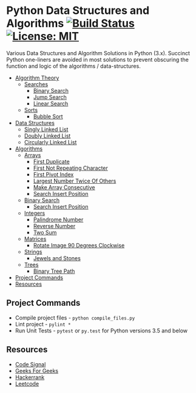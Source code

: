 # Python Data Structures and Algorithms [![Build Status](https://travis-ci.org/ahcode0919/python-ds-algorithms.svg?branch=master)](https://travis-ci.org/ahcode0919/python-ds-algorithms) [![License: MIT](https://img.shields.io/badge/License-MIT-yellow.svg)](https://opensource.org/licenses/MIT)

Various Data Structures and Algorithm Solutions in Python (3.x). Succinct Python one-liners are avoided in most solutions
to prevent obscuring the function and logic of the algorithms / data-structures.  

* [Algorithm Theory](./algorithm_theory/README.md)
    * [Searches](./algorithm_theory/README.md#searches)
        * [Binary Search](./algorithm_theory/README.md#binary-search)
        * [Jump Search](./algorithm_theory/README.md#jump-search)
        * [Linear Search](./algorithm_theory/README.md#linear-search)
    * [Sorts](./algorithm_theory/README.md#sorts)
        * [Bubble Sort](./algorithm_theory/README.md#bubble-sort)
* [Data Structures](./data_structures/README.md)
    * [Singly Linked List](./data_structures/README.md#singly-linked-list)
    * [Doubly Linked List](./data_structures/README.md#doubly-linked-list)
    * [Circularly Linked List](./data_structures/README.md#circularly-linked-list)
* [Algorithms](#algorithms)
    * [Arrays](./arrays/README.md)
        * [First Duplicate](./arrays/README.md#first-duplicate)
        * [First Not Repeating Character](./arrays/README.md#first-not-repeating-character)
        * [First Pivot Index](./arrays/README.md#first-pivot-index)
        * [Largest Number Twice Of Others](./arrays/README.md#largest-number-at-least-twice-of-others)
        * [Make Array Consecutive](./arrays/README.md#make-array-consecutive)
        * [Search Insert Position](./arrays/README.md#search-insert-position)
    * [Binary Search](./binary_search/README.md)
        * [Search Insert Position](./binary_search/README.md#search-insert-position)
    * [Integers](./integers/README.md)
        * [Palindrome Number](./integers/README.md#palindrome-number)
        * [Reverse Number](./integers/README.md#reverse-number)
        * [Two Sum](./integers/README.md#two-sum)
    * [Matrices](./multi_dimensional_arrays/README.md)
        * [Rotate Image 90 Degrees Clockwise](./multi_dimensional_arrays/README.md#rotate-image-90-degrees-clockwise)
    * [Strings](./strings/README.md)
        * [Jewels and Stones](./strings/README.md#jewels-and-stones)
    * [Trees](./trees/README.md)
        * [Binary Tree Path](./trees/README.md#binary-tree-path)
* [Project Commands](#project-commands)
* [Resources](#resources)

## Project Commands

* Compile project files - `python compile_files.py`
* Lint project - `pylint *`
* Run Unit Tests - `pytest` or `py.test` for Python versions 3.5 and below

## Resources

* [Code Signal](https://codesignal.com)
* [Geeks For Geeks](https://www.geeksforgeeks.org/)
* [Hackerrank](https://www.hackerrank.com/)
* [Leetcode](https://www.leetcode.com)
